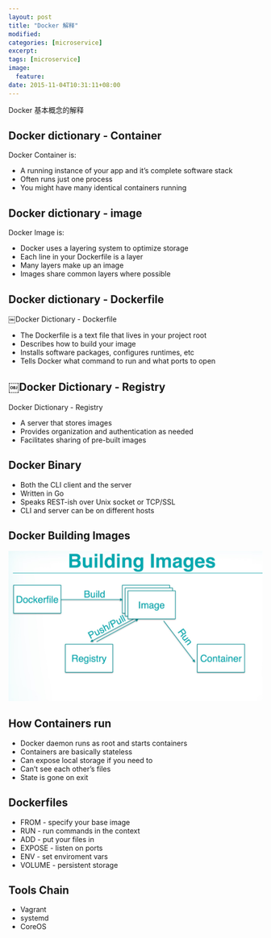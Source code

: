 ```yaml
---
layout: post
title: "Docker 解释"
modified:
categories: [microservice]
excerpt:
tags: [microservice]
image:
  feature:
date: 2015-11-04T10:31:11+08:00
---
```


Docker 基本概念的解释

## Docker dictionary - Container
Docker Container is:

- A running instance of your app and it’s complete software stack
- Often runs just one process
- You might have many identical containers running

## Docker dictionary - image
Docker Image is:

- Docker uses a layering system to optimize storage
- Each line in your Dockerfile is a layer
- Many layers make up an image
- Images share common layers where possible

## Docker dictionary - Dockerfile
￼Docker Dictionary - Dockerfile

- The Dockerfile is a text file that lives in your project root
- Describes how to build your image
- Installs software packages, configures runtimes, etc
- Tells Docker what command to run and what ports to open

## ￼Docker Dictionary - Registry
Docker Dictionary - Registry

- A server that stores images
- Provides organization and authentication as needed
- Facilitates sharing of pre-built images


## Docker Binary
- Both the CLI client and the server
- Written in Go
- Speaks REST-ish over Unix socket or TCP/SSL
- CLI and server can be on different hosts

## Docker Building Images

![img](../../assets/images/pics/docker_building.jpg)

## How Containers run
- Docker daemon runs as root and starts containers
- Containers are basically stateless
- Can expose local storage if you need to
- Can’t see each other’s files
- State is gone on exit

## Dockerfiles
- FROM - specify your base image
- RUN - run commands in the context
- ADD - put your files in
- EXPOSE - listen on ports
- ENV - set enviroment vars
- VOLUME - persistent storage

## Tools Chain
- Vagrant
- systemd
- CoreOS
